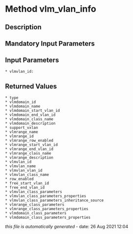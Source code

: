 # Method vlm_vlan_info

## Description
	

## Mandatory Input Parameters

## Input Parameters
	* vlmvlan_id:

## Returned Values
	* type
	* vlmdomain_id
	* vlmdomain_name
	* vlmdomain_start_vlan_id
	* vlmdomain_end_vlan_id
	* vlmdomain_class_name
	* vlmdomain_description
	* support_vxlan
	* vlmrange_name
	* vlmrange_id
	* vlmrange_row_enabled
	* vlmrange_start_vlan_id
	* vlmrange_end_vlan_id
	* vlmrange_class_name
	* vlmrange_description
	* vlmvlan_id
	* vlmvlan_name
	* vlmvlan_vlan_id
	* vlmvlan_class_name
	* row_enabled
	* free_start_vlan_id
	* free_end_vlan_id
	* vlmvlan_class_parameters
	* vlmvlan_class_parameters_properties
	* vlmvlan_class_parameters_inheritance_source
	* vlmrange_class_parameters
	* vlmrange_class_parameters_properties
	* vlmdomain_class_parameters
	* vlmdomain_class_parameters_properties


*this file is automatically generated* - date: 26 Aug 2021 12:04
